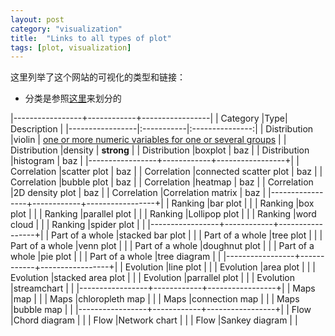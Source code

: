 ```yaml
---
layout: post
category: "visualization"
title:  "Links to all types of plot"
tags: [plot, visualization]
---
```


这里列举了这个网站的可视化的类型和链接：

* 分类是参照[这里](https://python-graph-gallery.com/)来划分的

|-----------------+------------+-----------------|
| Category |Type| Description  | 
|-----------------|:-----------|:---------------:|
| Distribution |violin    | [one or more numeric variables for one or several groups](https://tsinghua-gongjing.github.io/posts/violinplot.htmlp)      | 
| Distribution |density   | **strong**      |
| Distribution |boxplot   | baz             | 
| Distribution |histogram | baz             | 
|-----------------+------------+-----------------+|
| Correlation  |scatter plot            | baz             |
| Correlation  |connected scatter plot  | baz             |
| Correlation  |bubble plot             | baz             |
| Correlation  |heatmap                 | baz             |
| Correlation  |2D density plot         | baz             |
| Correlation  |Correlation matrix      | baz             |
|-----------------+------------+-----------------+|
| Ranking  |bar plot  |            |
| Ranking  |box plot  |            |
| Ranking  |parallel plot  |            |
| Ranking  |Lollipop plot  |            |
| Ranking  |word cloud |            |
| Ranking  |spider plot  |            |
|-----------------+------------+-----------------+|
| Part of a whole  |stacked bar plot  |            |
| Part of a whole  |tree plot  |            |
| Part of a whole  |venn plot  |            |
| Part of a whole  |doughnut plot  |            |
| Part of a whole  |pie plot  |            |
| Part of a whole  |tree diagram  |            |
|-----------------+------------+-----------------+|
| Evolution  |line plot  |            |
| Evolution  |area plot  |            |
| Evolution  |stacked area plot  |            |
| Evolution  |parrallel plot  |            |
| Evolution  |streamchart  |            |
|-----------------+------------+-----------------+|
| Maps  |map  |            |
| Maps  |chloropleth map  |            |
| Maps  |connection map  |            |
| Maps  |bubble map  |            |
|-----------------+------------+-----------------+|
| Flow  |Chord diagram  |            |
| Flow  |Network chart  |            |
| Flow  |Sankey diagram  |            |



